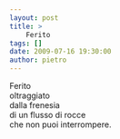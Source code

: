 ```yaml
---
layout: post
title: >
    Ferito
tags: []
date: 2009-07-16 19:30:00
author: pietro
---
```

Ferito<br/>oltraggiato<br/>dalla frenesia<br/>di un flusso di rocce<br/>che non puoi interrompere.
